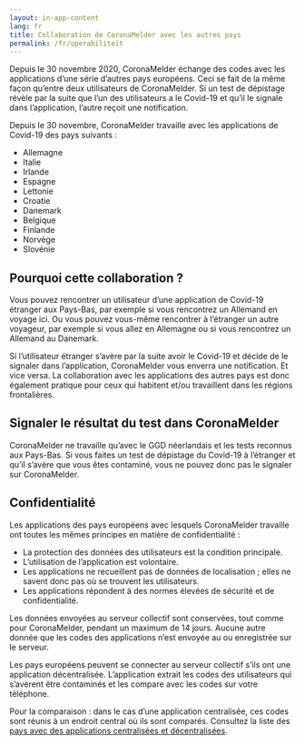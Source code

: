 ```yaml
---
layout: in-app-content
lang: fr
title: Collaboration de CoronaMelder avec les autres pays
permalink: /fr/operabiliteit
---
```

Depuis le 30 novembre 2020, CoronaMelder échange des codes avec les applications d’une série d’autres pays européens. Ceci se fait de la même façon qu’entre deux utilisateurs de CoronaMelder. Si un test de dépistage révèle par la suite que l’un des utilisateurs a le Covid-19 et qu’il le signale dans l’application, l’autre reçoit une notification.

Depuis le 30 novembre, CoronaMelder travaille avec les applications de Covid-19 des pays suivants :

- Allemagne
- Italie
- Irlande
- Espagne
- Lettonie
- Croatie
- Danemark
- Belgique
- Finlande
- Norvège
- Slovénie

## Pourquoi cette collaboration ?

Vous pouvez rencontrer un utilisateur d’une application de Covid-19 étranger aux Pays-Bas, par exemple si vous rencontrez un Allemand en voyage ici. Ou vous pouvez vous-même rencontrer à l’étranger un autre voyageur, par exemple si vous allez en Allemagne ou si vous rencontrez un Allemand au Danemark. 

Si l’utilisateur étranger s’avère par la suite avoir le Covid-19 et décide de le signaler dans l’application, CoronaMelder vous enverra une notification. Et vice versa. La collaboration avec les applications des autres pays est donc également pratique pour ceux qui habitent et/ou travaillent dans les régions frontalières.

## Signaler le résultat du test dans CoronaMelder

CoronaMelder ne travaille qu’avec le GGD néerlandais et les tests reconnus aux Pays-Bas. Si vous faites un test de dépistage du Covid-19 à l’étranger et qu’il s’avère que vous êtes contaminé, vous ne pouvez donc pas le signaler sur CoronaMelder.

## Confidentialité

Les applications des pays européens avec lesquels CoronaMelder travaille ont toutes les mêmes principes en matière de confidentialité :

- La protection des données des utilisateurs est la condition principale.
- L’utilisation de l’application est volontaire.
- Les applications ne recueillent pas de données de localisation ; elles ne savent donc pas où se trouvent les utilisateurs.
- Les applications répondent à des normes élevées de sécurité et de confidentialité.

Les données envoyées au serveur collectif sont conservées, tout comme pour CoronaMelder, pendant un maximum de 14 jours. Aucune autre donnée que les codes des applications n’est envoyée au ou enregistrée sur le serveur.

Les pays européens peuvent se connecter au serveur collectif s’ils ont une application décentralisée. L’application extrait les codes des utilisateurs qui s’avèrent être contaminés et les compare avec les codes sur votre téléphone.

Pour la comparaison : dans le cas d’une application centralisée, ces codes sont réunis à un endroit central où ils sont comparés. Consultez la liste des [pays avec des applications centralisées et décentralisées](https://ec.europa.eu/info/live-work-travel-eu/health/coronavirus-response/travel-during-coronavirus-pandemic/how-tracing-and-warning-apps-can-help-during-pandemic_en).
